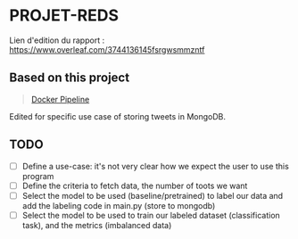 # PROJET-REDS

Lien d'edition du rapport : https://www.overleaf.com/3744136145fsrgwsmmzntf


## Based on this project

> [Docker Pipeline](https://github.com/molemae/docker_pipeline/)

Edited for specific use case of storing tweets in MongoDB.

## TODO
- [ ] Define a use-case: it's not very clear how we expect the user to use this program
- [ ] Define the criteria to fetch data, the number of toots we want
- [ ] Select the model to be used (baseline/pretrained) to label our data and add the labeling code in main.py (store to mongodb)
- [ ] Select the model to be used to train our labeled dataset (classification task), and the metrics (imbalanced data)
